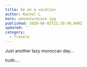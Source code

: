 ```yaml
---
title: Go on a vacation
author: Rachel L
hero: adventurecave.jpg
published: 2020-06-02T21:39:48.849Z
updated: ''
category:
  - Travele
---
```


Just another lazy moroccan day...

truth....
